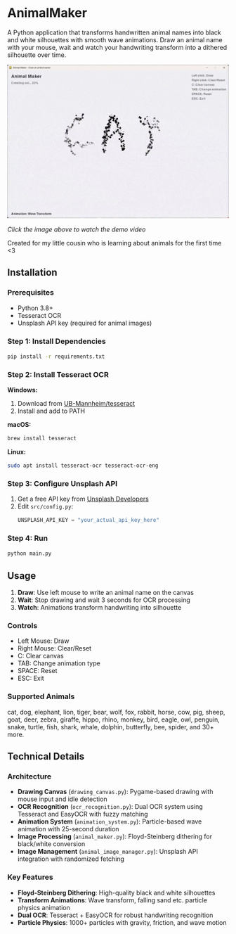 # AnimalMaker

A Python application that transforms handwritten animal names into black and white silhouettes with smooth wave animations. Draw an animal name with your mouse, wait and watch your handwriting transform into a dithered silhouette over time.

[![Demo Video](assets/demo-thumbnail.png)](assets/animaldemo.mp4)

*Click the image above to watch the demo video*

Created for my little cousin who is learning about animals for the first time <3

## Installation

### Prerequisites
- Python 3.8+
- Tesseract OCR
- Unsplash API key (required for animal images)

### Step 1: Install Dependencies
```bash
pip install -r requirements.txt
```

### Step 2: Install Tesseract OCR

**Windows:**
1. Download from [UB-Mannheim/tesseract](https://github.com/UB-Mannheim/tesseract/wiki)
2. Install and add to PATH

**macOS:**
```bash
brew install tesseract
```

**Linux:**
```bash
sudo apt install tesseract-ocr tesseract-ocr-eng
```

### Step 3: Configure Unsplash API
1. Get a free API key from [Unsplash Developers](https://unsplash.com/developers)
2. Edit `src/config.py`:
   ```python
   UNSPLASH_API_KEY = "your_actual_api_key_here"
   ```

### Step 4: Run
```bash
python main.py
```

## Usage

1. **Draw**: Use left mouse to write an animal name on the canvas
2. **Wait**: Stop drawing and wait 3 seconds for OCR processing
3. **Watch**: Animations transform handwriting into silhouette

### Controls
- Left Mouse: Draw
- Right Mouse: Clear/Reset
- C: Clear canvas
- TAB: Change animation type
- SPACE: Reset
- ESC: Exit

### Supported Animals
cat, dog, elephant, lion, tiger, bear, wolf, fox, rabbit, horse, cow, pig, sheep, goat, deer, zebra, giraffe, hippo, rhino, monkey, bird, eagle, owl, penguin, snake, turtle, fish, shark, whale, dolphin, butterfly, bee, spider, and 30+ more.

## Technical Details

### Architecture
- **Drawing Canvas** (`drawing_canvas.py`): Pygame-based drawing with mouse input and idle detection
- **OCR Recognition** (`ocr_recognition.py`): Dual OCR system using Tesseract and EasyOCR with fuzzy matching
- **Animation System** (`animation_system.py`): Particle-based wave animation with 25-second duration
- **Image Processing** (`animal_maker.py`): Floyd-Steinberg dithering for black/white conversion
- **Image Management** (`animal_image_manager.py`): Unsplash API integration with randomized fetching

### Key Features
- **Floyd-Steinberg Dithering**: High-quality black and white silhouettes
- **Transform Animations**: Wave transform, falling sand etc. particle physics animation
- **Dual OCR**: Tesseract + EasyOCR for robust handwriting recognition
- **Particle Physics**: 1000+ particles with gravity, friction, and wave motion


